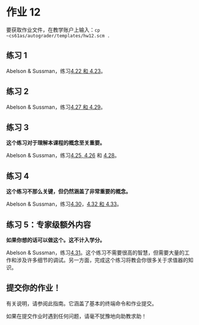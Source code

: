# 作业 12

要获取作业文件，在教学账户上输入：`cp ~cs61as/autograder/templates/hw12.scm .`

## 练习 1

Abelson & Sussman，练习[4.22 和 4.23](http://mitpress.mit.edu/sicp/full-text/book/book-Z-H-26.html#%_thm_4.22)。

## 练习 2

Abelson & Sussman，练习[4.27 和 4.29](http://mitpress.mit.edu/sicp/full-text/book/book-Z-H-27.html#%_thm_4.27)。

## 练习 3

**这个练习对于理解本课程的概念至关重要。**

Abelson & Sussman，练习[4.25, 4.26](http://mitpress.mit.edu/sicp/full-text/book/book-Z-H-27.html#%_thm_4.25) 和 [4.28](http://mitpress.mit.edu/sicp/full-text/book/book-Z-H-27.html#%_thm_4.28)。

## 练习 4

**这个练习不那么关键，但仍然涵盖了非常重要的概念。**

Abelson & Sussman，练习[4.30](http://mitpress.mit.edu/sicp/full-text/book/book-Z-H-27.html#%_thm_4.30)，[4.32 和 4.33](http://mitpress.mit.edu/sicp/full-text/book/book-Z-H-27.html#%_thm_4.32)。

## 练习 5：专家级额外内容

**如果你想的话可以做这个。这不计入学分。**

Abelson & Sussman，练习[4.31](http://mitpress.mit.edu/sicp/full-text/book/book-Z-H-27.html#%_thm_4.31)。这个练习不需要很高的智慧，但需要大量的工作和涉及许多细节的调试。另一方面，完成这个练习将教会你很多关于求值器的知识。

## 提交你的作业！

有关说明，请参阅此指南。它涵盖了基本的终端命令和作业提交。

如果在提交作业时遇到任何问题，请毫不犹豫地向助教求助！
